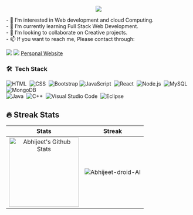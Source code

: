<p align="center">
  <img src="https://capsule-render.vercel.app/api?text=Hey!%20Thats%20me%20Abhijeet%20&animation=fadeIn&type=waving&color=gradient&height=160&section=header"/>
</p>
- 👀 I’m interested in Web development and cloud Computing.
<br>
- 🌱 I’m currently learning Full Stack Web Development.
<br>
- 💞️ I’m looking to collaborate on Creative projects.
<br>
- 📫 If you want to reach me, Please contact through:
<p align="center">

  <a href="https://linkedin.com/in/abhijeet-dass2002"><img src="https://img.shields.io/badge/linkedin-0077B5.svg?style=for-the-badge&logo=linkedin&logoColor=white"/></a>
  <a href="https://twitter.com/ABHIJEETDASS4"><img src="https://img.shields.io/badge/twitter-1DA1F2.svg?style=for-the-badge&logo=twitter&logoColor=white"/></a>
  [Personal Website](https://abhi-portfolio-three.vercel.app/)
  
  ### 🛠 &nbsp;Tech Stack

![HTML](https://img.shields.io/badge/-HTML-05122A?style=flat&logo=HTML5)&nbsp;
![CSS](https://img.shields.io/badge/-CSS-05122A?style=flat&logo=CSS3&logoColor=1572B6)&nbsp;
![Bootstrap](https://img.shields.io/badge/-Bootstrap-05122A?style=flat&logo=bootstrap&logoColor=563D7C)
![JavaScript](https://img.shields.io/badge/-JavaScript-05122A?style=flat&logo=javascript)&nbsp;
![React](https://img.shields.io/badge/-React-05122A?style=flat&logo=react)&nbsp;
![Node.js](https://img.shields.io/badge/-Node.js-05122A?style=flat&logo=node.js)&nbsp;
![MySQL](https://img.shields.io/badge/-MySQL-05122A?style=flat&logo=MySQL)&nbsp;
![MongoDB](https://img.shields.io/badge/MongoDB-%234ea94b.svg?style=for-the-badge&logo=mongodb&logoColor=white)&nbsp;
<br />
![Java](https://img.shields.io/badge/-Java-05122A?style=flat&logo=Java&logoColor=FFA518)&nbsp;
![C++](https://img.shields.io/badge/C++-Solutions-blue.svg?style=flat&logo=c++)&nbsp;
![Visual Studio Code](https://img.shields.io/badge/-Visual%20Studio%20Code-05122A?style=flat&logo=visual-studio-code&logoColor=007ACC)&nbsp;
![Eclipse](https://img.shields.io/badge/-Eclipse-05122A?style=flat&logo=eclipse-ide&logoColor=2C2255)&nbsp;  

  ## 🔥 Streak Stats

| Stats    | Streak    |
| :---: | :---: |
|<a href="https://github.com/Abhijeet-droid-AI"><img alt="Abhijeet's Github Stats" src="https://github-readme-stats.vercel.app/api?username=Abhijeet-droid-AI&show_icons=true&count_private=true&title_color=f69673&icon_color=1b93c9&show_owner=true" height="190px"/></a>|<img src="https://github-readme-streak-stats.herokuapp.com/?user=Abhijeet-droid-AI&title_color=f69673&icon_color=1b93c9&show_owner=true" alt="Abhijeet-droid-AI"/>|

<!---
Abhijeet-droid-AI/Abhijeet-droid-AI is a ✨ special ✨ repository because its `README.md` (this file) appears on your GitHub profile.
You can click the Preview link to take a look at your changes.
--->
